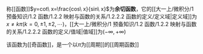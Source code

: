 称[[函数]]$y=cot\ x=\frac{cos\ x}{sin\ x}$为**余切函数**，它的[[大一上/微积分/1 预备知识/1.2 函数/1.2.2 映射与函数的关系/1.2.2.2 函数的定义/定义域|定义域]]为$x\ne k\pi(k=0,\pm1,\pm2,\cdots)$，[[大一上/微积分/1 预备知识/1.2 函数/1.2.2 映射与函数的关系/1.2.2.2 函数的定义/值域|值域]]为$(-\infty,+\infty)$

该函数为[[奇函数]]，是一个以$\pi$为[[周期]]的[[周期函数]]